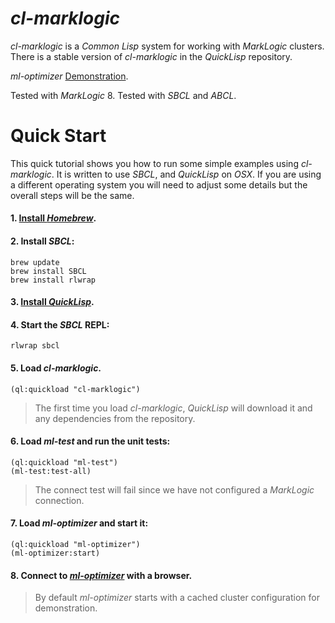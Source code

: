 # *cl-marklogic*
*cl-marklogic* is a *Common Lisp* system for working with *MarkLogic* clusters. There is a stable version of *cl-marklogic* in the *QuickLisp* repository.

*ml-optimizer* [Demonstration](http://opsresearch.com/demo/ml-optimizer/).

Tested with *MarkLogic* 8.
Tested with *SBCL* and *ABCL*.

# Quick Start

This quick tutorial shows you how to run some simple examples using *cl-marklogic*. It is written to use *SBCL*, and *QuickLisp* on *OSX*. If you are using a different operating system you will need to adjust some details but the overall steps will be the same.

#### 1. [Install *Homebrew*](http://brew.sh).

#### 2. Install *SBCL*:
  ```
  brew update
  brew install SBCL
  brew install rlwrap
  ```

#### 3. [Install *QuickLisp*](https://www.quicklisp.org/beta/#installation). 

#### 4. Start the *SBCL* REPL:
  ```
  rlwrap sbcl
  ```

#### 5. Load *cl-marklogic*.
  ```
  (ql:quickload "cl-marklogic")
  ```
   >The first time you load *cl-marklogic*, *QuickLisp* will download it and any dependencies from the repository.

#### 6. Load *ml-test* and run the unit tests:
  ```
  (ql:quickload "ml-test")
  (ml-test:test-all)
  ```
  >The connect test will fail since we have not configured a *MarkLogic* connection. 

#### 7. Load *ml-optimizer* and start it:
  ```
  (ql:quickload "ml-optimizer")
  (ml-optimizer:start)
  ```

#### 8. Connect to [*ml-optimizer*](http://localhost:9001) with a browser.
  >By default *ml-optimizer* starts with a cached cluster configuration for demonstration.



